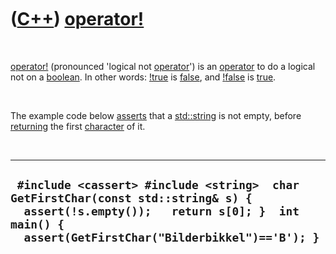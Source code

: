 



 

 

 

 

 

([C++](Cpp.htm)) [operator!](CppOperatorLogicalNot.htm)
=======================================================

 

[operator!](CppOperatorLogicalNot.htm) (pronounced 'logical not
[operator](CppOperator.htm)') is an [operator](CppOperator.htm) to do a
logical not on a [boolean](CppBool.htm). In other words:
[!](CppOperatorLogicalNot.htm)[true](CppTrue.htm) is
[false](CppFalse.htm), and
[!](CppOperatorLogicalNot.htm)[false](CppFalse.htm) is
[true](CppTrue.htm).

 

The example code below [asserts](CppAssert.htm) that a
[std::string](CppString.htm) is not empty, before
[returning](CppReturn.htm) the first [character](CppChar.htm) of it.

 

  ----------------------------------------------------------------------------------------------------------------------------------------------------------------------------------------
  ` #include <cassert> #include <string>  char GetFirstChar(const std::string& s) {   assert(!s.empty());   return s[0]; }  int main() {   assert(GetFirstChar("Bilderbikkel")=='B'); }`
  ----------------------------------------------------------------------------------------------------------------------------------------------------------------------------------------

 

 

 

 

 





 



